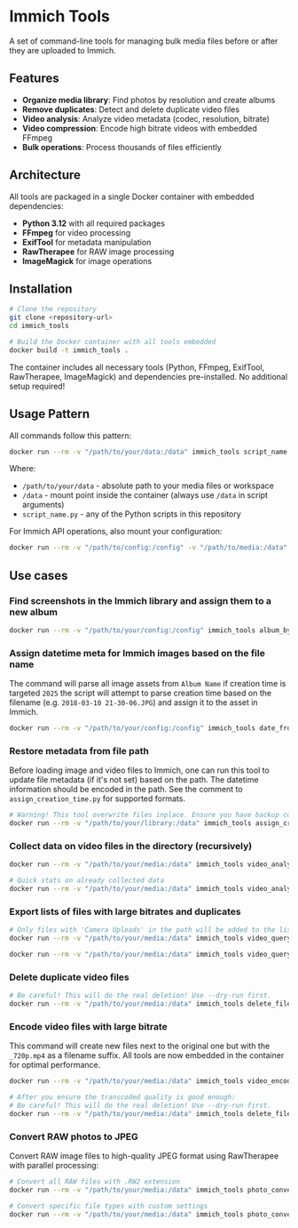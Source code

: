 # Immich Tools

A set of command-line tools for managing bulk media files before or after they are uploaded to Immich.

## Features

- **Organize media library**: Find photos by resolution and create albums
- **Remove duplicates**: Detect and delete duplicate video files  
- **Video analysis**: Analyze video metadata (codec, resolution, bitrate)
- **Video compression**: Encode high bitrate videos with embedded FFmpeg
- **Bulk operations**: Process thousands of files efficiently

## Architecture

All tools are packaged in a single Docker container with embedded dependencies:
- **Python 3.12** with all required packages
- **FFmpeg** for video processing
- **ExifTool** for metadata manipulation
- **RawTherapee** for RAW image processing
- **ImageMagick** for image operations


## Installation

```bash
# Clone the repository
git clone <repository-url>
cd immich_tools

# Build the Docker container with all tools embedded
docker build -t immich_tools .
```

The container includes all necessary tools (Python, FFmpeg, ExifTool, RawTherapee, ImageMagick) and dependencies pre-installed. No additional setup required!

## Usage Pattern

All commands follow this pattern:
```bash
docker run --rm -v "/path/to/your/data:/data" immich_tools script_name.py [arguments]
```

Where:
- `/path/to/your/data` - absolute path to your media files or workspace
- `/data` - mount point inside the container (always use `/data` in script arguments)
- `script_name.py` - any of the Python scripts in this repository

For Immich API operations, also mount your configuration:
```bash
docker run --rm -v "/path/to/config:/config" -v "/path/to/media:/data" immich_tools script_name.py [arguments]
```

## Use cases

### Find screenshots in the Immich library and assign them to a new album
```bash
docker run --rm -v "/path/to/your/config:/config" immich_tools album_by_resolution.py 1179x2556 "Screenshots"
```

### Assign datetime meta for Immich images based on the file name
The command will parse all image assets from `Album Name` if creation time is targeted `2025` the script will attempt to parse creation time based on the filename (e.g. `2018-03-10 21-30-06.JPG`) and assign it to the asset in Immich.
```bash
docker run --rm -v "/path/to/your/config:/config" immich_tools date_from_name.py --album "Album Name" --target-year 2025 --dry-run
```

### Restore metadata from file path
Before loading image and video files to Immich, one can run this tool to update file metadata (if it's not set) based on the path. The datetime information should be encoded in the path. See the comment to `assign_creation_time.py` for supported formats.
```bash
# Warning! This tool overwrite files inplace. Ensure you have backup copy before proceed.
docker run --rm -v "/path/to/your/library:/data" immich_tools assign_creation_time.py /data --verbose
```

### Collect data on video files in the directory (recursively)
```bash
docker run --rm -v "/path/to/your/media:/data" immich_tools video_analyzer.py /data --database /data/video_analysis.db --workers 16

# Quick stats on already collected data
docker run --rm -v "/path/to/your/media:/data" immich_tools video_analyzer.py /data --stats --database /data/video_analysis.db
```

### Export lists of files with large bitrates and duplicates

```bash
# Only files with 'Camera Uploads' in the path will be added to the list for deletion.
docker run --rm -v "/path/to/your/media:/data" immich_tools video_query.py --database /data/video_analysis.db --export-duplicates /data/duplicates_by_hash.txt --export-pattern 'Camera Uploads'

docker run --rm -v "/path/to/your/media:/data" immich_tools video_query.py --database /data/video_analysis.db --export-list /data/high_quality_files.txt --export-min-bitrate 15 --export-min-size 50
```


### Delete duplicate video files
```bash
# Be careful! This will do the real deletion! Use --dry-run first.
docker run --rm -v "/path/to/your/media:/data" immich_tools delete_files.py /data/duplicates_by_hash.txt --pattern "Camera Uploads" --dry-run
```


### Encode video files with large bitrate
This command will create new files next to the original one but with the `_720p.mp4` as a filename suffix. All tools are now embedded in the container for optimal performance.

```bash
docker run --rm -v "/path/to/your/media:/data" immich_tools video_encoder.py --suffix=_720p /data/high_quality_files.txt

# After you ensure the transcoded quality is good enough:
# Be careful! This will do the real deletion! Use --dry-run first.
docker run --rm -v "/path/to/your/media:/data" immich_tools delete_files.py /data/high_quality_files.txt --dry-run
```

### Convert RAW photos to JPEG
Convert RAW image files to high-quality JPEG format using RawTherapee with parallel processing:

```bash
# Convert all RAW files with .RW2 extension
docker run --rm -v "/path/to/your/media:/data" immich_tools photo_converter.py --pattern ".RW2" --max-workers 8 --quality 85 /data/raw_files_list.txt

# Convert specific file types with custom settings
docker run --rm -v "/path/to/your/media:/data" immich_tools photo_converter.py --pattern ".CR2" --quality 95 --suffix "_converted" /data/raw_files.txt
```
